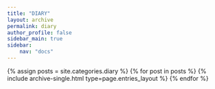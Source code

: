 ```yaml
---
title: "DIARY"
layout: archive
permalink: diary
author_profile: false
sidebar_main: true
sidebar:
    nav: "docs"
---
```


{% assign posts = site.categories.diary %}
{% for post in posts %} {% include archive-single.html type=page.entries_layout %} {% endfor %}